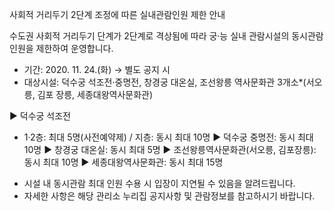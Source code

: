 사회적 거리두기 2단계 조정에 따른 실내관람인원 제한 안내

수도권 사회적 거리두기 단계가 2단계로 격상됨에 따라 궁·능 실내 관람시설의 동시관람 인원을 제한하여 운영합니다.
- 기간: 2020. 11. 24.(화) → 별도 공지 시
- 대상시설: 덕수궁 석조전·중명전, 창경궁 대온실, 조선왕릉 역사문화관 3개소*(서오릉, 김포 장릉, 세종대왕역사문화관)

▶ 덕수궁 석조전
  - 1·2층: 최대 5명(사전예약제) / 지층: 동시 최대 10명
▶ 덕수궁 중명전: 동시 최대 10명
▶ 창경궁 대온실: 동시 최대 5명
▶ 조선왕릉역사문화관(서오릉, 김포장릉): 동시 최대 10명
▶ 세종대왕역사문화관: 동시 최대 15명
* 시설 내 동시관람 최대 인원 수용 시 입장이 지연될 수 있음을 알려드립니다.
* 자세한 사항은 해당 관리소 누리집 공지사항 및 관람정보를 참고하시기 바랍니다.